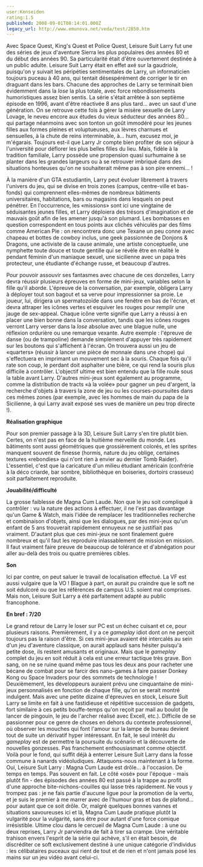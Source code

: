 ```yaml
---
user:Kenseiden
rating:1.5
published: 2008-09-01T08:14:01.000Z
legacy_url: http://www.emunova.net/veda/test/2850.htm
---
```

Avec Space Quest, King's Quest et Police Quest, Leisure Suit Larry fut une des séries de jeux d'aventure Sierra les plus populaires des années 80 et du début des années 90\. Sa particularité était d'être ouvertement destinée à un public adulte. Leisure Suit Larry était en effet axé sur la gaudriole, puisqu'on y suivait les péripéties sentimentales de Larry, un informaticien toujours puceau à 40 ans, qui tentait désespérément de corriger le tir en draguant dans les bars. Chacune des approches de Larry se terminait bien évidemment dans la _lose_ la plus totale, avec force rebondissements humoristiques assez bien sentis. La série s'était arrêtée à son septième épisode en 1996, avant d'être réactivée 8 ans plus tard... avec un saut d'une génération. On se retrouve cette fois à gérer la misère sexuelle de Larry Lovage, le neveu encore aux études du vieux séducteur des années 80... qui partage néanmoins avec son tonton un goût immodéré pour les jeunes filles aux formes pleines et voluptueuses, aux lèvres charnues et sensuelles, à la chute de reins interminable, à... hum, excusez moi, je m'égarais. Toujours est-il que Larry Jr compte bien profiter de son séjour à l'université pour déflorer les plus belles filles du lieu. Mais, fidèle à la tradition familiale, Larry possède une propension quasi surhumaine à se planter dans les grandes largeurs ou à se retrouver imbriqué dans des situations honteuses qu'on ne souhaiterait même pas à son pire ennemi... !  

  

À la manière d'un GTA estudiantin, Larry peut évoluer librement à travers l'univers du jeu, qui se divise en trois zones (campus, centre-ville et bas-fonds) qui comprennent elles-mêmes de nombreux bâtiments universitaires, habitations, bars ou magasins dans lesquels on peut pénétrer. En l'occurrence, les «missions» sont ici une vingtaine de séduisantes jeunes filles, et Larry déploiera des trésors d'imagination et de mauvais goût afin de les amener jusqu'à son plumard. Les bombasses en question correspondent en tous points aux clichés véhiculés par des films comme American Pie : on rencontrera donc une Texane un peu conne avec chapeau et bottes de cowboy inclus, une geek passionnée de Donjons & Dragons, une activiste de la cause animale, une artiste conceptuelle, une nymphette toute douce et toute gentille qui se révèle être en réalité le pendant féminin d'un maniaque sexuel, une sicilienne avec un papa très protecteur, une étudiante d'échange russe, et beaucoup d'autres.  

  

Pour pouvoir assouvir ses fantasmes avec chacune de ces donzelles, Larry devra réussir plusieurs épreuves en forme de mini-jeux, variables selon la fille qu'il aborde. L'épreuve de la conversation, par exemple, obligera Larry à déployer tout son bagout et sa verve pour impressionner sa proie. Le joueur, lui, dirigera un spermatozoïde dans une fenêtre en bas de l'écran, et devra attraper les icônes vertes et esquiver les rouges pour remplir une jauge de sex-appeal. Chaque icône verte signifie que Larry a réussi à en placer une bien bonne dans la conversation, tandis que les icônes rouges verront Larry verser dans la _lose_ absolue avec une blague nulle, une réflexion ordurière ou une remarque vexante. Autre exemple : l'épreuve de danse (ou de trampoline) demande simplement d'appuyer très rapidement sur les boutons qui s'affichent à l'écran. On trouvera aussi un jeu de «quarters» (réussir à lancer une pièce de monnaie dans une chope) qui s'effectuera en imprimant un mouvement sec à la souris. Chaque fois qu'il rate son coup, le perdant doit asphalter une bière, ce qui rend la souris plus difficile à contrôler. L'objectif ultime est bien entendu que la fille roule sous la table avant Larry. D'autres mini-jeux sont également au programme, comme la distribution de tracts «à la volée» pour gagner un peu d'argent, la recherche d'objets à travers la zone de jeu ou les courses-poursuites dans ces mêmes zones (par exemple, avec les hommes de main du papa de la Sicilienne, à qui Larry avait exposé ses vues de manière un peu trop directe !).  

  

**Réalisation graphique**   

Pour son premier passage à la 3D, Leisure Suit Larry s'en tire plutôt bien. Certes, on n'est pas en face de la huitième merveille du monde. Les bâtiments sont aussi géométriques que grossièrement colorés, et les sprites manquent souvent de finesse (hormis, nature du jeu oblige, certaines textures «rebondies» qui n'ont rien à envier au dernier Tomb Raider). L'essentiel, c'est que la caricature d'un milieu étudiant américain (confrérie à la déco criarde, bar sombre, bibliothèque en boiseries, dortoirs crasseux) soit parfaitement reproduite.  

  

**Jouabilité/difficulté**   

La grosse faiblesse de Magna Cum Laude. Non que le jeu soit compliqué à contrôler : vu la nature des actions à effectuer, il ne l'est pas davantage qu'un Game & Watch, mais l'idée de remplacer les traditionnelles recherche et combinaison d'objets, ainsi que les dialogues, par des mini-jeux qu'un enfant de 5 ans trouverait rapidement ennuyeux ne se justifiait pas vraiment. D'autant plus que ces mini-jeux ne sont finalement guère nombreux et qu'il faut les reproduire inlassablement de mission en mission. Il faut vraiment faire preuve de beaucoup de tolérance et d'abnégation pour aller au-delà des trois ou quatre premières cibles.  

  

**Son**  

Ici par contre, on peut saluer le travail de localisation effectué. La VF est aussi vulgaire que la VO ! Blague à part, on aurait pu craindre que le soft ne soit édulcoré ou que les références de campus U.S. soient mal comprises. Mais non, Leisure Suit Larry a été parfaitement adapté au public francophone.  

  

**En bref : 7/20**   

Le grand retour de Larry le loser sur PC est un échec cuisant et ce, pour plusieurs raisons. Premièrement, il y a ce _gameplay_ idiot dont on ne perçoit toujours pas la raison d'être. Si ces mini-jeux avaient été intercalés au sein d'un jeu d'aventure classique, on aurait applaudi sans hésiter puisqu'à petite dose, ils restent amusants et originaux. Mais que le _gameplay_ complet du jeu en soit réduit à cela est une erreur tactique très grave. Bon sang, on ne se ruine quand même pas tous les deux ans pour racheter une bécane de combat pour se farcir des nano-games à faire passer Donkey Kong ou Space Invaders pour des sommets de technologie ! Deuxièmement, les développeurs auraient prévu une cinquantaine de mini-jeux personnalisés en fonction de chaque fille, qu'on se serait montré indulgent. Mais avec une petite dizaine d'épreuves en stock, Leisure Suit Larry se limite en fait à une fastidieuse et répétitive succession de gadgets, fort similaire à ces petits bouffe-temps qu'on reçoit par mail au boulot (le lancer de pingouin, le jeu de l'archer réalisé avec Excell, etc.). Difficile de se passionner pour ce genre de choses en dehors du contexte professionnel, où observer les mouches qui font l'amour sur la lampe de bureau devient tout de suite un dérivatif hyper intéressant. En fait, le seul intérêt du _gameplay_ est de permettre la poursuite du scénario et la découverte de nouvelles gonzesses. Pas franchement enthousiasmant comme objectif. Voilà pour le fond, qui suffit déjà à enterrer Leisure Suit Larry dans la fosse commune à nanards vidéoludiques. Attaquons-nous maintenant à la forme. Oui, Leisure Suit Larry : Magna Cum Laude est drôle... à l'occasion. De temps en temps. Pas souvent en fait. Le côté «osé» pour l'époque - mais plutôt fin - des épisodes des années 80 est passé à la trappe au profit d'une approche bite-nichons-couilles qui lasse très rapidement. Ne vous y trompez pas : je ne fais partie d'aucune ligue pour la promotion de la vertu, et je suis le premier à me marrer avec de l'humour gras et bas de plafond... pour autant que ce soit drôle. Or, malgré quelques bonnes vannes et situations savoureuses ici et là, Magna Cum Laude pratique plutôt la vulgarité pour la vulgarité, sans être pour autant d'une force comique irrésistible. Ultime clou dans le cercueil de Magna Cum Laude : à une ou deux reprises, Larry Jr parviendra de fait à tirer sa crampe. Une véritable trahison envers l'esprit de la série qui achève, s'il en était besoin, de discréditer ce soft exclusivement destiné à une unique catégorie d'individus : les célibataires puceaux qui rient de tout et de rien et n'ont jamais posé les mains sur un jeu vidéo avant celui-ci.